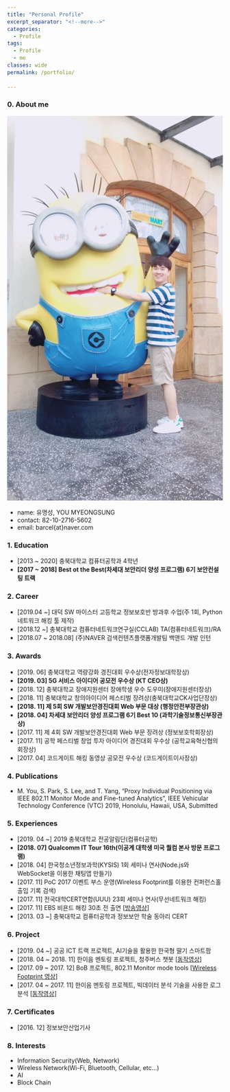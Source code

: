 ```yaml
---
title: "Personal Profile"
excerpt_separator: "<!--more-->"
categories:
  - Profile
tags:
  - Profile
  - me
classes: wide
permalink: /portfolio/

---
```

### 0. About me
  ![나](/img/프로필2.jpg)


  - name: 유명성, YOU MYEONGSUNG
  - contact: 82-10-2716-5602
  - email: barcel{at}naver.com


### 1. Education
  - [2013 ~ 2020] 충북대학교 컴퓨터공학과 4학년
  - **[2017 ~ 2018] Best ot the Best(차세대 보안리더 양성 프로그램) 6기 보안컨설팅 트랙**


### 2. Career
  - [2019.04 ~] 대덕 SW 마이스터 고등학교 정보보호반 방과후 수업(주 1회, Python 네트워크 해킹 툴 제작)
  - [2018.12 ~] 충북대학교 컴퓨터네트워크연구실(CCLAB) TA(컴퓨터네트워크)/RA
  - [2018.07 ~ 2018.08] (주)NAVER 검색컨텐츠플랫폼개발팀 백앤드 개발 인턴


### 3. Awards
  - [2019. 06] 충북대학교 역량강화 경진대회 우수상(전자정보대학장상)
  - **[2019. 03] 5G 서비스 아이디어 공모전 우수상 (KT CEO상)**
  - [2018. 12] 충북대학교 장애지원센터 장애학생 우수 도우미(장애지원센터장상)
  - [2018. 11] 충북대학교 창의아이디어 페스티벌 장려상(충북대학교CK사업단장상)
  - **[2018. 11] 제 5회 SW 개발보안경진대회 Web 부문 대상 (행정안전부장관상)**
  - **[2018. 04] 차세대 보안리더 양성 프로그램 6기 Best 10 (과학기술정보통신부장관상)**
  - [2017. 11] 제 4회 SW 개발보안경진대회 Web 부문 장려상 (정보보호학회장상)
  - [2017. 11] 공학 페스티벌 창업 투자 아이디어 경진대회 우수상 (공학교육혁신협의회장상)
  - [2017. 04] 코드게이트 해킹 동영상 공모전 우수상 (코드게이트이사장상)


### 4. Publications
  - M. You, S. Park, S. Lee, and T. Yang, “Proxy Individual Positioning via IEEE 802.11 Monitor Mode and Fine-tuned Analytics”, IEEE Vehicular Technology Conference (VTC) 2019, Honolulu, Hawaii, USA, Submitted


### 5. Experiences
  - [2019. 04 ~] 2019 충북대학교 전공알림단(컴퓨터공학)
  - **[2018. 07] Qualcomm IT Tour 16th(이공계 대학생 미국 퀄컴 본사 방문 프로그램)**
  - [2018. 04] 한국청소년정보과학(KYSIS) 1회 세미나 연사(Node.js와 WebSocket을 이용한 채팅앱 만들기)
  - [2017. 11] PoC 2017 이벤트 부스 운영(Wireless Footprint를 이용한 컨퍼런스홀 출입 기록 검색)
  - [2017. 11] 전국대학CERT연합(UUU) 23회 세미나 연사(무선네트워크 해킹)
  - [2017. 11] EBS 비욘드 해킹 30초 전 출연 [[방송영상](https://youtu.be/6EH6bZhaUiU?t=1499)]
  - [2013. 03 ~] 충북대학교 컴퓨터공학과 정보보안 학술 동아리 CERT


### 6. Project
  - [2019. 04 ~] 공공 ICT 트랙 프로젝트, AI기술을 활용한 한국형 딸기 스마트팜
  - [2018. 04 ~ 2018. 11] 한이음 멘토링 프로젝트, 청주버스 챗봇 [[동작영상](https://www.youtube.com/watch?v=Aj3q7wahONU)]
  - [2017. 09 ~ 2017. 12] BoB 프로젝트, 802.11 Monitor mode tools [[Wireless Footprint 영상](https://www.youtube.com/watch?v=RZrJAW5xc8o)]
  - [2017. 04 ~ 2017. 11] 한이음 멘토링 프로젝트, 빅데이터 분석 기술을 사용한 로그분석 [[동작영상](https://www.youtube.com/watch?v=zdMtmL-eGdA)]


### 7. Certificates
  - [2016. 12] 정보보안산업기사


### 8. Interests
  - Information Security(Web, Network)
  - Wireless Network(Wi-Fi, Bluetooth, Cellular, etc...)
  - AI
  - Block Chain
